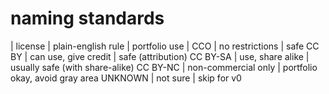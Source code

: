 # naming standards

| license | plain-english rule | portfolio use |
CCO | no restrictions | safe
CC BY | can use, give credit | safe (attribution)
CC BY-SA | use, share alike | usually safe (with share-alike)
CC BY-NC | non-commercial only | portfolio okay, avoid gray area
UNKNOWN | not sure | skip for v0
